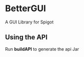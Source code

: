 # BetterGUI
A GUI Library for Spigot




## Using the API
Run **buildAPI** to generate the api Jar<br>
<br>
